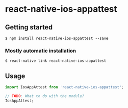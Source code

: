 # react-native-ios-appattest

## Getting started

`$ npm install react-native-ios-appattest --save`

### Mostly automatic installation

`$ react-native link react-native-ios-appattest`

## Usage
```javascript
import IosAppAttest from 'react-native-ios-appattest';

// TODO: What to do with the module?
IosAppAttest;
```
